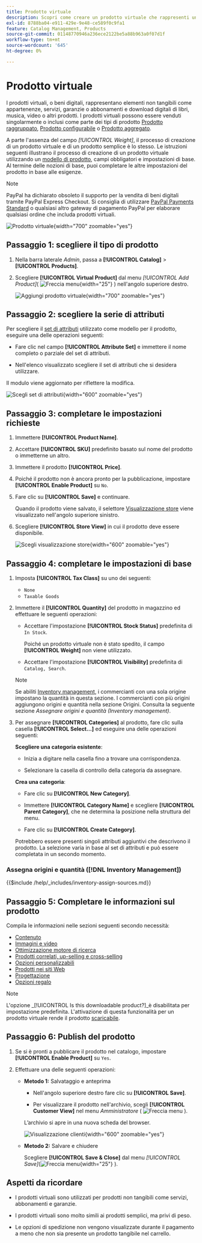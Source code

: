 ```yaml
---
title: Prodotto virtuale
description: Scopri come creare un prodotto virtuale che rappresenti un elemento non tangibile, ad esempio un’iscrizione, un servizio, una garanzia o un abbonamento.
exl-id: 8788ba04-e911-429e-9e48-ce589f0c9fa1
feature: Catalog Management, Products
source-git-commit: 01148770946a236ece2122be5a88b963a0f07d1f
workflow-type: tm+mt
source-wordcount: '645'
ht-degree: 0%

---
```


# Prodotto virtuale

I prodotti virtuali, o beni digitali, rappresentano elementi non tangibili come appartenenze, servizi, garanzie o abbonamenti e download digitali di libri, musica, video o altri prodotti. I prodotti virtuali possono essere venduti singolarmente o inclusi come parte dei tipi di prodotto [Prodotto raggruppato](product-create-grouped.md), [Prodotto configurabile](product-create-configurable.md) o [Prodotto aggregato](product-create-bundle.md).

A parte l&#39;assenza del campo _[!UICONTROL Weight]_, il processo di creazione di un prodotto virtuale e di un prodotto semplice è lo stesso. Le istruzioni seguenti illustrano il processo di creazione di un prodotto virtuale utilizzando un [modello di prodotto](attribute-sets.md), campi obbligatori e impostazioni di base. Al termine delle nozioni di base, puoi completare le altre impostazioni del prodotto in base alle esigenze.

>[!NOTE]
>
>PayPal ha dichiarato obsoleto il supporto per la vendita di beni digitali tramite PayPal Express Checkout. Si consiglia di utilizzare [PayPal Payments Standard](../stores-purchase/paypal-payments-standard.md) o qualsiasi altro gateway di pagamento PayPal per elaborare qualsiasi ordine che includa prodotti virtuali.

![Prodotto virtuale](./assets/product-virtual-membership.png){width="700" zoomable="yes"}

## Passaggio 1: scegliere il tipo di prodotto

1. Nella barra laterale _Admin_, passa a **[!UICONTROL Catalog]** > **[!UICONTROL Products]**.

1. Scegliere **[!UICONTROL Virtual Product]** dal menu _[!UICONTROL Add Product]_( ![Freccia menu](../assets/icon-menu-down-arrow-red.png){width="25"} ) nell&#39;angolo superiore destro.

   ![Aggiungi prodotto virtuale](./assets/product-add-virtual.png){width="700" zoomable="yes"}

## Passaggio 2: scegliere la serie di attributi

Per scegliere il [set di attributi](attribute-sets.md) utilizzato come modello per il prodotto, eseguire una delle operazioni seguenti:

- Fare clic nel campo **[!UICONTROL Attribute Set]** e immettere il nome completo o parziale del set di attributi.

- Nell&#39;elenco visualizzato scegliere il set di attributi che si desidera utilizzare.

Il modulo viene aggiornato per riflettere la modifica.

![Scegli set di attributi](./assets/product-create-choose-attribute-set.png){width="600" zoomable="yes"}

## Passaggio 3: completare le impostazioni richieste

1. Immettere **[!UICONTROL Product Name]**.

1. Accettare **[!UICONTROL SKU]** predefinito basato sul nome del prodotto o immetterne un altro.

1. Immettere il prodotto **[!UICONTROL Price]**.

1. Poiché il prodotto non è ancora pronto per la pubblicazione, impostare **[!UICONTROL Enable Product]** su `No`.

1. Fare clic su **[!UICONTROL Save]** e continuare.

   Quando il prodotto viene salvato, il selettore [Visualizzazione store](introduction.md#product-scope) viene visualizzato nell&#39;angolo superiore sinistro.

1. Scegliere **[!UICONTROL Store View]** in cui il prodotto deve essere disponibile.

   ![Scegli visualizzazione store](./assets/product-create-store-view-choose.png){width="600" zoomable="yes"}

## Passaggio 4: completare le impostazioni di base

1. Imposta **[!UICONTROL Tax Class]** su uno dei seguenti:

   - `None`
   - `Taxable Goods`

1. Immettere il **[!UICONTROL Quantity]** del prodotto in magazzino ed effettuare le seguenti operazioni:

   - Accettare l&#39;impostazione **[!UICONTROL Stock Status]** predefinita di `In Stock`.

     Poiché un prodotto virtuale non è stato spedito, il campo **[!UICONTROL Weight]** non viene utilizzato.

   - Accettare l&#39;impostazione **[!UICONTROL Visibility]** predefinita di `Catalog, Search`.

   >[!NOTE]
   >
   >Se abiliti [Inventory management](../inventory-management/introduction.md), i commercianti con una sola origine impostano la quantità in questa sezione. I commercianti con più origini aggiungono origini e quantità nella sezione Origini. Consulta la seguente sezione _Assegnare origini e quantità (Inventory management)_.

1. Per assegnare **[!UICONTROL Categories]** al prodotto, fare clic sulla casella **[!UICONTROL Select…]** ed eseguire una delle operazioni seguenti:

   **Scegliere una categoria esistente**:

   - Inizia a digitare nella casella fino a trovare una corrispondenza.

   - Selezionare la casella di controllo della categoria da assegnare.

   **Crea una categoria**:

   - Fare clic su **[!UICONTROL New Category]**.

   - Immettere **[!UICONTROL Category Name]** e scegliere **[!UICONTROL Parent Category]**, che ne determina la posizione nella struttura del menu.

   - Fare clic su **[!UICONTROL Create Category]**.

   Potrebbero essere presenti singoli attributi aggiuntivi che descrivono il prodotto. La selezione varia in base al set di attributi e può essere completata in un secondo momento.

### Assegna origini e quantità ([!DNL Inventory Management])

{{$include /help/_includes/inventory-assign-sources.md}}

## Passaggio 5: Completare le informazioni sul prodotto

Compila le informazioni nelle sezioni seguenti secondo necessità:

- [Contenuto](product-content.md)
- [Immagini e video](product-images-and-video.md)
- [Ottimizzazione motore di ricerca](product-search-engine-optimization.md)
- [Prodotti correlati, up-selling e cross-selling](related-products-up-sells-cross-sells.md)
- [Opzioni personalizzabili](settings-advanced-custom-options.md)
- [Prodotti nei siti Web](settings-basic-websites.md)
- [Progettazione](settings-advanced-design.md)
- [Opzioni regalo](product-gift-options.md)

>[!NOTE]
>
>L&#39;opzione _[!UICONTROL Is this downloadable product?]_è disabilitata per impostazione predefinita. L&#39;attivazione di questa funzionalità per un prodotto virtuale rende il prodotto [scaricabile](product-create-downloadable.md#downloadable-product).

## Passaggio 6: Publish del prodotto

1. Se si è pronti a pubblicare il prodotto nel catalogo, impostare **[!UICONTROL Enable Product]** su `Yes`.

1. Effettuare una delle seguenti operazioni:

   - **Metodo 1:** Salvataggio e anteprima

      - Nell&#39;angolo superiore destro fare clic su **[!UICONTROL Save]**.

      - Per visualizzare il prodotto nell&#39;archivio, scegli **[!UICONTROL Customer View]** nel menu _Amministratore_ ( ![Freccia menu](../assets/icon-menu-down-arrow-black.png) ).

     L’archivio si apre in una nuova scheda del browser.

     ![Visualizzazione clienti](./assets/product-admin-customer-view.png){width="600" zoomable="yes"}

   - **Metodo 2:** Salvare e chiudere

     Scegliere **[!UICONTROL Save & Close]** dal menu _[!UICONTROL Save]_(![Freccia menu](../assets/icon-menu-down-arrow-red.png){width="25"} ).

## Aspetti da ricordare

- I prodotti virtuali sono utilizzati per prodotti non tangibili come servizi, abbonamenti e garanzie.

- I prodotti virtuali sono molto simili ai prodotti semplici, ma privi di peso.

- Le opzioni di spedizione non vengono visualizzate durante il pagamento a meno che non sia presente un prodotto tangibile nel carrello.
